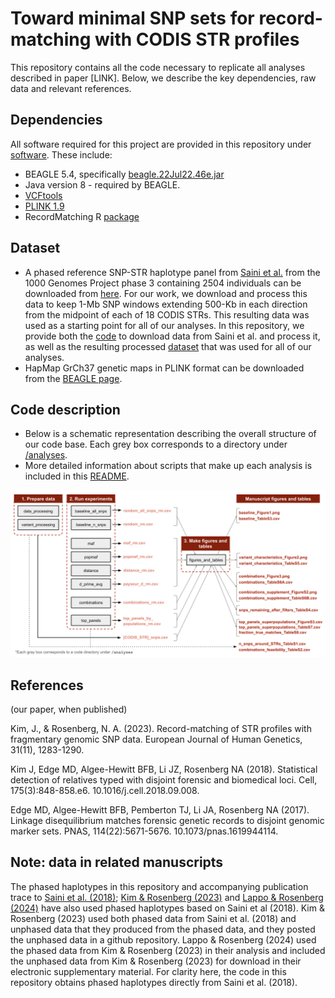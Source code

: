 # Toward minimal SNP sets for record-matching with CODIS STR profiles


This repository contains all the code necessary to replicate all analyses described in paper [LINK]. Below, we describe the key dependencies, raw data and relevant references.

## Dependencies
All software required for this project are provided in this repository under [software](https://github.com/tamigj/codis_panel/tree/main/software). These include:
- BEAGLE 5.4, specifically [beagle.22Jul22.46e.jar](https://faculty.washington.edu/browning/beagle/)
- Java version 8 - required by BEAGLE. 
- [VCFtools](https://vcftools.github.io/)
- [PLINK 1.9](https://www.cog-genomics.org/plink/)
- RecordMatching R [package](https://github.com/jk2236/RecordMatching)

## Dataset

- A phased reference SNP-STR haplotype panel from [Saini et al.](https://www.nature.com/articles/s41467-018-06694-0) from the 1000 Genomes Project phase 3 containing 2504 individuals can be downloaded from [here](https://gymreklab.com/2018/03/05/snpstr_imputation.html). For our work, we download and process this data to keep 1-Mb SNP windows extending 500-Kb in each direction from the midpoint of each of 18 CODIS STRs. This resulting data was used as a starting point for all of our analyses. In this repository, we provide both the [code](https://github.com/tamigj/codis_panel/blob/main/analyses/data_processing/0_process_saini_files.sh) to download data from Saini et al. and process it, as well as the resulting processed [dataset](https://github.com/tamigj/codis_panel/tree/main/data/raw) that was used for all of our analyses. 
- HapMap GrCh37 genetic maps in PLINK format can be downloaded from the [BEAGLE page](https://example.com/beagle-page).

## Code description

- Below is a schematic representation describing the overall structure of our code base. Each grey box corresponds to a directory under [/analyses](https://github.com/tamigj/codis_panel/tree/main/analyses).
- More detailed information about scripts that make up each analysis is included in this [README](https://github.com/tamigj/codis_panel/blob/main/README_CODE_DESCRIPTION).

![CODIS Codebase Schematic](/analyses/CODIS_codebase_schematic_v2.png)

## References

(our paper, when published)

Kim, J., & Rosenberg, N. A. (2023). Record-matching of STR profiles with fragmentary genomic SNP data. European Journal of Human Genetics, 31(11), 1283-1290.

Kim J, Edge MD, Algee-Hewitt BFB, Li JZ, Rosenberg NA (2018). Statistical detection of relatives typed with disjoint forensic and biomedical loci. Cell, 175(3):848-858.e6. 10.1016/j.cell.2018.09.008.

Edge MD, Algee-Hewitt BFB, Pemberton TJ, Li JA, Rosenberg NA (2017). Linkage disequilibrium matches forensic genetic records to disjoint genomic marker sets. PNAS, 114(22):5671-5676. 10.1073/pnas.1619944114.

## Note: data in related manuscripts

The phased haplotypes in this repository and accompanying publication trace to [Saini et al. (2018)](https://www.nature.com/articles/s41467-018-06694-0); [Kim & Rosenberg (2023)](https://www.nature.com/articles/s41431-023-01430-9) and [Lappo & Rosenberg (2024)](https://www.sciencedirect.com/science/article/pii/S258900422400052X?via%3Dihub) have also used phased haplotypes based on Saini et al (2018). Kim & Rosenberg (2023) used both phased data from Saini et al. (2018) and unphased data that they produced from the phased data, and they posted the unphased data in a github repository. Lappo & Rosenberg (2024) used the phased data from Kim & Rosenberg (2023) in their analysis and included the unphased data from Kim & Rosenberg (2023) for download in their electronic supplementary material. For clarity here, the code in this repository obtains phased haplotypes directly from Saini et al. (2018).








